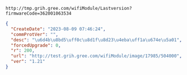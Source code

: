 `http://tmp.grih.gree.com/wifiModule/Lastversion?firmwareCode=362001063534`

```json
{
  "CreateDate": "2023-08-09 07:46:24",
  "commProtVer": "",
  "desc": "\u6d4b\u8bd5\uff0c\u8d1f\u8d23\u4eba\uff1a\u674e\u5a01",
  "forcedUpgrade": 0,
  "r": 200,
  "url": "http://test.grih.gree.com/wifiModule/image/17985/504000",
  "ver": "1.21"
}
```